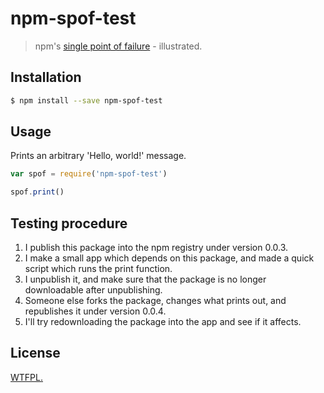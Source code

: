 # npm-spof-test

> npm's [single point of failure](https://resir014.github.io/2016/03/23/npms-single-point-of-failure/) - illustrated.

## Installation

```bash
$ npm install --save npm-spof-test
```

## Usage

Prints an arbitrary 'Hello, world!' message.

```js
var spof = require('npm-spof-test')

spof.print()
```

## Testing procedure

1. I publish this package into the npm registry under version 0.0.3.
2. I make a small app which depends on this package, and made a quick script which runs the print function.
3. I unpublish it, and make sure that the package is no longer downloadable after unpublishing.
4. Someone else forks the package, changes what prints out, and republishes it under version 0.0.4.
5. I'll try redownloading the package into the app and see if it affects.

## License

[WTFPL.](https://github.com/resir014/npm-spof-test/blob/master/LICENSE)
